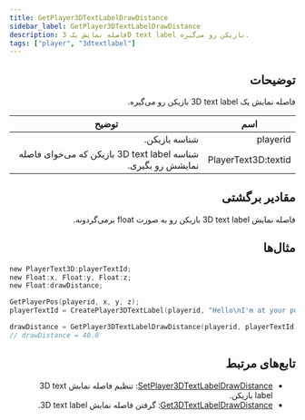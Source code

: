 ```yaml
---
title: GetPlayer3DTextLabelDrawDistance
sidebar_label: GetPlayer3DTextLabelDrawDistance
description: فاصله نمایش یک 3D text label بازیکن رو می‌گیره.
tags: ["player", "3dtextlabel"]
---
```


<VersionWarn version='omp v1.1.0.2612' />

<div dir="rtl" style={{ textAlign: "right" }}>

## توضیحات

فاصله نمایش یک 3D text label بازیکن رو می‌گیره.

| اسم                | توضیح                                                       |
| ------------------- | ----------------------------------------------------------------- |
| playerid            | شناسه بازیکن.                                             |
| PlayerText3D:textid | شناسه 3D text label بازیکن که می‌خوای فاصله نمایشش رو بگیری. |

## مقادیر برگشتی

فاصله نمایش 3D text label بازیکن رو به صورت float برمی‌گردونه.

## مثال‌ها

</div>

```c
new PlayerText3D:playerTextId;
new Float:x, Float:y, Float:z;
new Float:drawDistance;

GetPlayerPos(playerid, x, y, z);
playerTextId = CreatePlayer3DTextLabel(playerid, "Hello\nI'm at your position", 0x008080FF, x, y, z, 40.0);

drawDistance = GetPlayer3DTextLabelDrawDistance(playerid, playerTextId);
// drawDistance = 40.0
```

<div dir="rtl" style={{ textAlign: "right" }}>

## تابع‌های مرتبط

- [SetPlayer3DTextLabelDrawDistance](SetPlayer3DTextLabelDrawDistance): تنظیم فاصله نمایش 3D text label بازیکن.
- [Get3DTextLabelDrawDistance](Get3DTextLabelDrawDistance): گرفتن فاصله نمایش 3D text label.

</div>